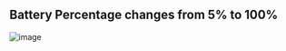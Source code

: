 ## Battery Percentage changes from 5% to 100%

![image](https://user-images.githubusercontent.com/80272361/157015304-f16668d4-5f90-4775-9af3-9c9719dc0992.png)
